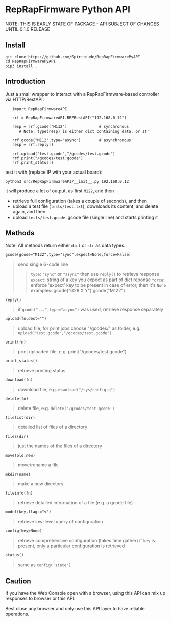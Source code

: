# RepRapFirmware Python API 

NOTE: THIS IS EARLY STATE OF PACKAGE - API SUBJECT OF CHANGES UNTIL 0.1.0 RELEASE

## Install

```
git clone https://github.com/Spiritdude/RepRapFirmwarePyAPI
cd RepRapFirmwarePyAPI
pip3 install .
```

## Introduction

Just a small wrapper to interact with a RepRapFirmware-based controller via HTTP/RestAPI:
```
   import RepRapFirmwareAPI
   
   rrf = RepRapFirmwareAPI.RRFRestAPI("192.168.0.12")

   resp = rrf.gcode("M112")              # synchronous
      # Note: type(resp) is either dict containing data, or str 

   rrf.gcode("M112",type="async")        # asynchronous
   resp = rrf.reply()

   rrf.upload("test.gcode","/gcodes/test.gcode")
   rrf.print("/gcodes/test.gcode")
   rrf.print_status()
```

test it with (replace IP with your actual board):
```
python3 src/RepRapFirmwareAPI/__init__.py 192.168.0.12
```
it will produce a lot of output, as first `M122`, and then 
- retrieve full configuration (takes a couple of seconds), and then
- upload a test file (`tests/test.txt`), downloads its content, and delete again, and then
- upload `tests/test.gcode` .gcode file (single line) and starts printing it

## Methods

Note: All methods return either `dict` or `str` as data types.

`gcode(gcode="M122",type="sync",expect=None,force=False)`
> send single G-code line
>> `type`: `"sync"` or `"async"` then use `reply()` to retrieve response
>> `expect`: string of a key you expect as part of dict reponse
>> `force`: enforce 'expect' key to be present in case of error, then it's `None`
> examples:
>> gcode("G28 X Y")
>> gcode("M122")

`reply()`
> if `gcode("...",type="async")` was used, retrieve response separately

`upload(fn,dest="")`
> upload file, for print jobs choose "/gcodes/" as folder, e.g. `upload("test.gcode","/gcodes/test.gcode")`

`print(fn)`
> print uploaded file, e.g. print("/gcodes/test.gcode")

`print_status()`
> retrieve printing status

`download(fn)`
> download file, e.g. `download("/sys/config.g")`

`delete(fn)`
> delete file, e.g. `delete('/gcodes/test.gcode')`

`filelist(dir)`
> detailed list of files of a directory

`files(dir)`
> just the names of the files of a directory

`move(old,new)`
> move/rename a file

`mkdir(name)`
> make a new directory

`fileinfo(fn)`
> retrieve detailed information of a file (e.g. a gcode file)

`model(key,flags="v")`
> retrieve low-level query of configuration

`config(key=None)`
> retrieve comprehensive configuration (takes time gather)
> if `key` is present, only a particular configuration is retrieved

`status()`
> same as `config('state')`

## Caution
If you have the Web Console open with a browser, using this API can mix up responses to browser or this API.

Best close any browser and only use this API layer to have reliable operations.

